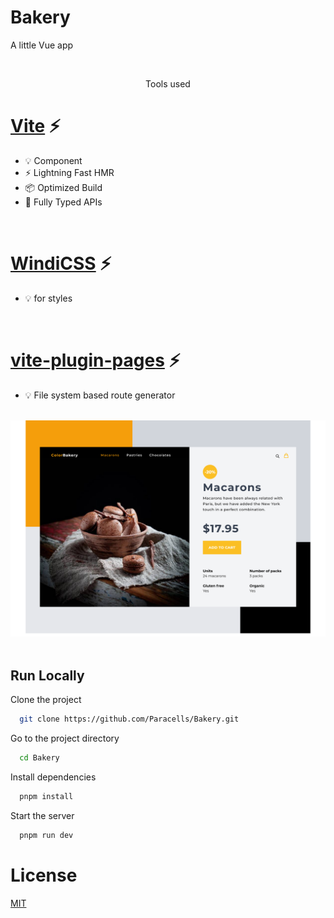 # Bakery

A little Vue app

<br/>
<p align="center">Tools used</p>

# [Vite](https://vitejs.dev/) ⚡

- 💡 Component
- ⚡️ Lightning Fast HMR
- 📦 Optimized Build
- 🔑 Fully Typed APIs

<br>

# [WindiCSS](https://windicss.org/) ⚡

- 💡 for styles

<br/>

# [vite-plugin-pages](https://github.com/hannoeru/vite-plugin-pages) ⚡

- 💡 File system based route generator

<br/>
<center>
<img src="page.png">
</center>
<br/>

## Run Locally

Clone the project

```bash
  git clone https://github.com/Paracells/Bakery.git
```

Go to the project directory

```bash
  cd Bakery
```

Install dependencies

```bash
  pnpm install
```

Start the server

```bash
  pnpm run dev
```

# License

[MIT](https://choosealicense.com/licenses/mit/)
